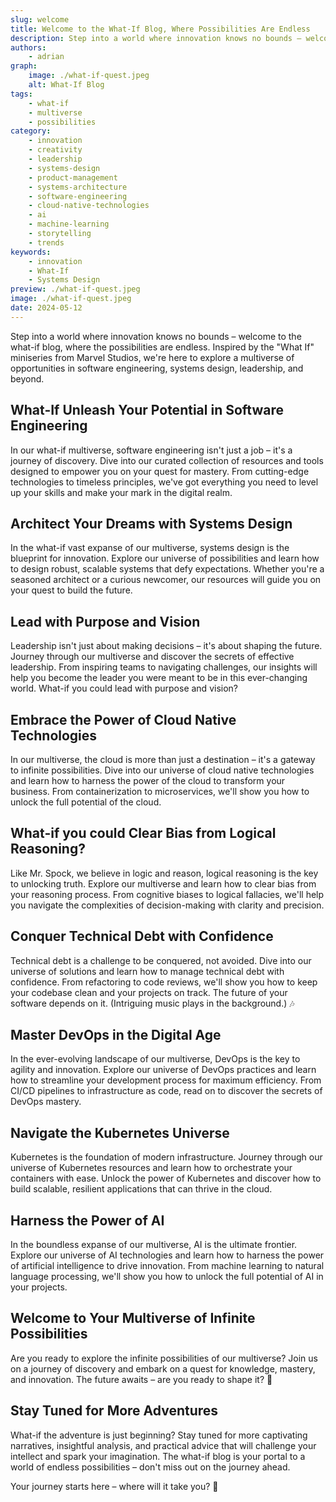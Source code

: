 ```yaml
---
slug: welcome
title: Welcome to the What-If Blog, Where Possibilities Are Endless
description: Step into a world where innovation knows no bounds – welcome to the what-if blog.
authors:
    - adrian
graph:
    image: ./what-if-quest.jpeg
    alt: What-If Blog
tags:
    - what-if
    - multiverse
    - possibilities
category:
    - innovation
    - creativity
    - leadership
    - systems-design
    - product-management
    - systems-architecture
    - software-engineering
    - cloud-native-technologies
    - ai
    - machine-learning
    - storytelling
    - trends
keywords:
    - innovation
    - What-If
    - Systems Design
preview: ./what-if-quest.jpeg
image: ./what-if-quest.jpeg
date: 2024-05-12
---
```


Step into a world where innovation knows no bounds – welcome to the what-if blog, where the possibilities are endless. Inspired by the "What If" miniseries from Marvel Studios, we're here to explore a multiverse of opportunities in software engineering, systems design, leadership, and beyond.

<!--truncate-->

## What-If Unleash Your Potential in Software Engineering

In our what-if multiverse, software engineering isn't just a job – it's a journey of discovery. Dive into our curated collection of resources and tools designed to empower you on your quest for mastery. From cutting-edge technologies to timeless principles, we've got everything you need to level up your skills and make your mark in the digital realm.

## Architect Your Dreams with Systems Design

In the what-if vast expanse of our multiverse, systems design is the blueprint for innovation. Explore our universe of possibilities and learn how to design robust, scalable systems that defy expectations. Whether you're a seasoned architect or a curious newcomer, our resources will guide you on your quest to build the future.

## Lead with Purpose and Vision

Leadership isn't just about making decisions – it's about shaping the future. Journey through our multiverse and discover the secrets of effective leadership. From inspiring teams to navigating challenges, our insights will help you become the leader you were meant to be in this ever-changing world. What-if you could lead with purpose and vision?

## Embrace the Power of Cloud Native Technologies

In our multiverse, the cloud is more than just a destination – it's a gateway to infinite possibilities. Dive into our universe of cloud native technologies and learn how to harness the power of the cloud to transform your business. From containerization to microservices, we'll show you how to unlock the full potential of the cloud.

## What-if you could Clear Bias from Logical Reasoning?

Like Mr. Spock, we believe in logic and reason, logical reasoning is the key to unlocking truth. Explore our multiverse and learn how to clear bias from your reasoning process. From cognitive biases to logical fallacies, we'll help you navigate the complexities of decision-making with clarity and precision.

## Conquer Technical Debt with Confidence

Technical debt is a challenge to be conquered, not avoided. Dive into our universe of solutions and learn how to manage technical debt with confidence. From refactoring to code reviews, we'll show you how to keep your codebase clean and your projects on track. The future of your software depends on it. (Intriguing music plays in the background.) 🎶

## Master DevOps in the Digital Age

In the ever-evolving landscape of our multiverse, DevOps is the key to agility and innovation. Explore our universe of DevOps practices and learn how to streamline your development process for maximum efficiency. From CI/CD pipelines to infrastructure as code, read on to discover the secrets of DevOps mastery.

## Navigate the Kubernetes Universe

Kubernetes is the foundation of modern infrastructure. Journey through our universe of Kubernetes resources and learn how to orchestrate your containers with ease. Unlock the power of Kubernetes and discover how to build scalable, resilient applications that can thrive in the cloud.

## Harness the Power of AI

In the boundless expanse of our multiverse, AI is the ultimate frontier. Explore our universe of AI technologies and learn how to harness the power of artificial intelligence to drive innovation. From machine learning to natural language processing, we'll show you how to unlock the full potential of AI in your projects.

## Welcome to Your Multiverse of Infinite Possibilities

Are you ready to explore the infinite possibilities of our multiverse? Join us on a journey of discovery and embark on a quest for knowledge, mastery, and innovation. The future awaits – are you ready to shape it? 🚀

## Stay Tuned for More Adventures

What-if the adventure is just beginning? Stay tuned for more captivating narratives, insightful analysis, and practical advice that will challenge your intellect and spark your imagination. The what-if blog is your portal to a world of endless possibilities – don't miss out on the journey ahead.

Your journey starts here – where will it take you? 🌌